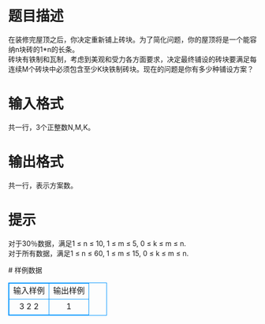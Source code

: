 # 

 
 # 题目描述 
<p>
在装修完屋顶之后，你决定重新铺上砖块。为了简化问题，你的屋顶将是一个能容纳n块砖的1*n的长条。<br>砖块有铁制和瓦制，考虑到美观和受力各方面要求，决定最终铺设的砖块要满足每连续M个砖块中必须包含至少K块铁制砖块。现在的问题是你有多少种铺设方案？<br></p> 

 
 # 输入格式 
<p>
共一行，3个正整数N,M,K。</p> 

 
 # 输出格式 
<p>
共一行，表示方案数。</p> 

 
 # 提示 
<p>
对于30％数据，满足1 ≤ n ≤ 10, 1 ≤ m ≤ 5, 0 ≤ k ≤ m ≤ n.<br>对于所有数据，满足1 ≤ n ≤ 60, 1 ≤ m ≤ 15, 0 ≤ k ≤ m ≤ n.<br></p> 
# 样例数据
<style>
        table,table tr th, table tr td { border:1px solid #0094ff; }
        table { width: 200px; min-height: 25px; line-height: 25px; text-align: center; border-collapse: collapse;}   
    </style>
<table>
	<tr>
		<td>输入样例</td>
		<td>输出样例</td>
	</tr>
<tr><td>3 2 2</td><td>1</td></tr></table>
